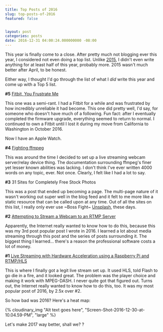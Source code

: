 ```yaml
---
title: Top Posts of 2016
slug: top-posts-of-2016
featured: false


layout: post
categories: posts
date: 2016-12-31 04:00:24.000000000 -08:00
---
```


This year is finally come to a close. After pretty much not blogging ever this year, I considered not even doing a top list. Unlike [2015](https://johnathan.org/2015/), I didn't even write anything for at least half of this year, probably more. 2015 wasn't much better after April, to be honest.

Either way, I thought I'd go through the list of what I _did_ write this year and come up with a Top 5 list.

**#5** [Fitbit, You Frustrate Me](https://johnathan.org/posts/2016/03/fitbit-you-frustrate-me.html)

This one was a semi-rant. I had a Fitbit for a while and was frustrated by how incredibly unreliable it had become. This one did pretty well, I'd say, for someone who doesn't have much of a following. Fun fact: after I eventually completed the firmware upgrade, everything seemed to return to normal. I continued to own a Fitbit until I lost it during my move from California to Washington in October 2016.

Now I have an Apple Watch.

**#4** [Fighting ffmpeg](/2016/07/fighting-ffmpeg.html)

This was around the time I decided to set up a live streaming webcam server/relay device thing. The documentation surrounding ffmpeg's finer yet lesser known abilities was lacking. I don't think I've ever written 4000 words on any topic, ever. Not once. Clearly, I felt like I had a lot to say.

**#3** 31 Sites for Completely Free Stock Photos

This was a post that ended up becoming a page. The multi-page nature of it wasn't working out super well in the blog feed and it felt to me more like a static resource that can be called upon at any time. Out of all the sites on this list, I really only ever use ~Boss Fight~ [Unsplash](https://unsplash.com), these days.

**#2** [Attempting to Stream a Webcam to an RTMP Server](/2016/07/stream-rtmp.html)

Apparently, the Internet really wanted to know how to do this, because this was my 3rd post popular post I wrote in 2016. I learned a lot about media streaming through this post and the series of posts surrounding it. The biggest thing I learned… there's a reason the professional software costs a lot of money.

**#1** [Live Streaming with Hardware Acceleration using a Raspberry Pi and RTMP/HLS](/2016/07/rpi-h264-hw-acceleration.html)

This is where I finally got a legit live stream set up. It used HLS, told Flash to go die in a fire, and it looked great. The problem was the player choice and making it work with MPEG-DASH. I never quite got that figured out. Turns out, the Internet really wanted to know how to do this, too. It was my most popular post of 2016, by 2.5x over #2.

So how bad was 2016? Here's a heat map:

{% cloudinary_img "Alt text goes here", "Screen-Shot-2016-12-30-at-10.04.59-PM", "large" %}

Let's make 2017 way better, shall we? ?

